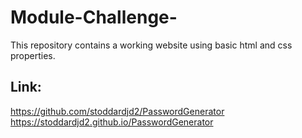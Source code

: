 # Module-Challenge-
This repository contains a working website using basic html and css properties.

## Link:
https://github.com/stoddardjd2/PasswordGenerator
<br>
https://stoddardjd2.github.io/PasswordGenerator
